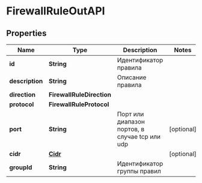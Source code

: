 

# FirewallRuleOutAPI


## Properties

| Name | Type | Description | Notes |
|------------ | ------------- | ------------- | -------------|
|**id** | **String** | Идентификатор правила |  |
|**description** | **String** | Описание правила |  |
|**direction** | **FirewallRuleDirection** |  |  |
|**protocol** | **FirewallRuleProtocol** |  |  |
|**port** | **String** | Порт или диапазон портов, в случае tcp или udp |  [optional] |
|**cidr** | [**Cidr**](Cidr.md) |  |  [optional] |
|**groupId** | **String** | Идентификатор группы правил |  |



